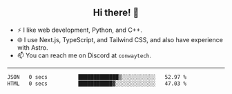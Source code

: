 <h2 align="center">Hi there! 👋</h2>

- ⚡ I like web development, Python, and C++.
- 🌐 I use Next.js, TypeScript, and Tailwind CSS, and also have experience with Astro.
- 📫 You can reach me on Discord at <code>conwaytech</code>.

***

<!--START_SECTION:waka-->

```txt
JSON   0 secs          █████████████▒░░░░░░░░░░░   52.97 %
HTML   0 secs          ███████████▓░░░░░░░░░░░░░   47.03 %
```

<!--END_SECTION:waka-->
